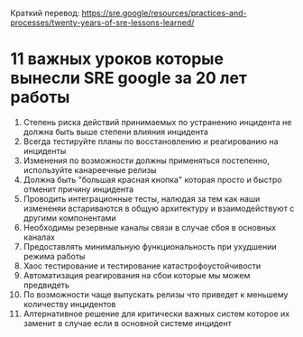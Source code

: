 Краткий перевод: https://sre.google/resources/practices-and-processes/twenty-years-of-sre-lessons-learned/ 

# 11 важных уроков которые вынесли SRE google за 20 лет работы

1. Степень риска действий принимаемых по устранению инцидента не должна быть выше степени влияния инцидента
2. Всегда тестируйте планы по восстановлению и реагированию на инциденты
3. Изменения по возможности должны применяться постепенно, используйте канареечные релизы
4. Должна быть "большая красная кнопка" которая просто и быстро отменит причину инцидента
5. Проводить интеграционные тесты, налюдая за тем как наши измененяи встариваются в общую архитектуру и взаимодействуют с другими компонентами
6. Необходимы резервные каналы связи в случае сбоя в основных каналах
7. Предоставлять минимальную функциональность при ухудшении режима работы
8. Хаос тестирование и тестирование катастрофоустойчивости
9. Автоматизация реагирования на сбои которые мы можем предвидеть
10. По возможности чаще выпускать релизы что приведет к меньшему количеству инцидентов
11. Алтернативное решение для критически важных систем которое их заменит в случае если в основной системе инцидент
